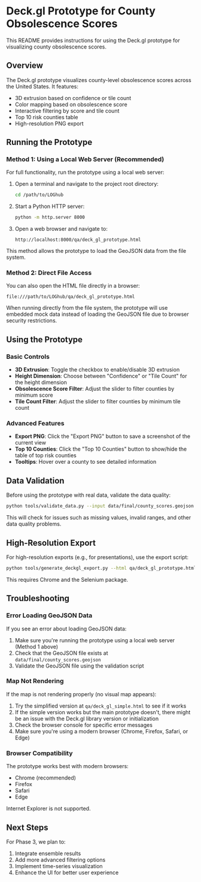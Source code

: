 # Deck.gl Prototype for County Obsolescence Scores

This README provides instructions for using the Deck.gl prototype for visualizing county obsolescence scores.

## Overview

The Deck.gl prototype visualizes county-level obsolescence scores across the United States. It features:

- 3D extrusion based on confidence or tile count
- Color mapping based on obsolescence score
- Interactive filtering by score and tile count
- Top 10 risk counties table
- High-resolution PNG export

## Running the Prototype

### Method 1: Using a Local Web Server (Recommended)

For full functionality, run the prototype using a local web server:

1. Open a terminal and navigate to the project root directory:
   ```bash
   cd /path/to/LOGhub
   ```

2. Start a Python HTTP server:
   ```bash
   python -m http.server 8000
   ```

3. Open a web browser and navigate to:
   ```
   http://localhost:8000/qa/deck_gl_prototype.html
   ```

This method allows the prototype to load the GeoJSON data from the file system.

### Method 2: Direct File Access

You can also open the HTML file directly in a browser:

```
file:///path/to/LOGhub/qa/deck_gl_prototype.html
```

When running directly from the file system, the prototype will use embedded mock data instead of loading the GeoJSON file due to browser security restrictions.

## Using the Prototype

### Basic Controls

- **3D Extrusion**: Toggle the checkbox to enable/disable 3D extrusion
- **Height Dimension**: Choose between "Confidence" or "Tile Count" for the height dimension
- **Obsolescence Score Filter**: Adjust the slider to filter counties by minimum score
- **Tile Count Filter**: Adjust the slider to filter counties by minimum tile count

### Advanced Features

- **Export PNG**: Click the "Export PNG" button to save a screenshot of the current view
- **Top 10 Counties**: Click the "Top 10 Counties" button to show/hide the table of top risk counties
- **Tooltips**: Hover over a county to see detailed information

## Data Validation

Before using the prototype with real data, validate the data quality:

```bash
python tools/validate_data.py --input data/final/county_scores.geojson --output data/validation/county_scores_validation.json --type geojson
```

This will check for issues such as missing values, invalid ranges, and other data quality problems.

## High-Resolution Export

For high-resolution exports (e.g., for presentations), use the export script:

```bash
python tools/generate_deckgl_export.py --html qa/deck_gl_prototype.html --output-dir qa/exports --width 3840 --height 2160
```

This requires Chrome and the Selenium package.

## Troubleshooting

### Error Loading GeoJSON Data

If you see an error about loading GeoJSON data:

1. Make sure you're running the prototype using a local web server (Method 1 above)
2. Check that the GeoJSON file exists at `data/final/county_scores.geojson`
3. Validate the GeoJSON file using the validation script

### Map Not Rendering

If the map is not rendering properly (no visual map appears):

1. Try the simplified version at `qa/deck_gl_simple.html` to see if it works
2. If the simple version works but the main prototype doesn't, there might be an issue with the Deck.gl library version or initialization
3. Check the browser console for specific error messages
4. Make sure you're using a modern browser (Chrome, Firefox, Safari, or Edge)

### Browser Compatibility

The prototype works best with modern browsers:
- Chrome (recommended)
- Firefox
- Safari
- Edge

Internet Explorer is not supported.

## Next Steps

For Phase 3, we plan to:
1. Integrate ensemble results
2. Add more advanced filtering options
3. Implement time-series visualization
4. Enhance the UI for better user experience
